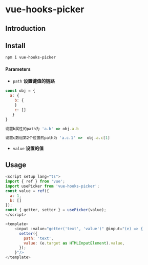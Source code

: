 # vue-hooks-picker

## Introduction

## Install

```bash
npm i vue-hooks-picker
```
#### Parameters
*   `path` **设置键值的链路** 
```javascript
const obj = {
  a: {
    b: {
    }
    c: []
   }
}

设置b属性的path为 'a.b' => obj.a.b

设置c数组第2个位置的path为 'a.c.1' =>  obj.a.c[1]

```
*   `value` **设置的值** 
## Usage

```javascript
<script setup lang="ts">
import { ref } from 'vue';
import usePicker from 'vue-hooks-picker';
const value = ref({
  a: 1,
  b: []
});
const { getter, setter } = usePicker(value);
</script>

<template>
    <input :value="getter('text', 'value')" @input="(e) => {
      setter({
        path: 'text',
        value: (e.target as HTMLInputElement).value,
      });
    }"/>
</template>
```
